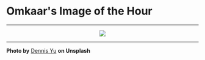 # Omkaar's Image of the Hour

---

<div align="center">

<a href="https://unsplash.com/photos/desert-landscape-at-sunset-with-rock-formations-iDzq4O8Lw3c">
  <img src="https://images.unsplash.com/photo-1744144500818-7ed6060bb383?crop=entropy&cs=tinysrgb&fit=max&fm=jpg&ixid=M3w3NjA2Nzh8MHwxfHJhbmRvbXx8fHx8fHx8fDE3NTMyMTQ0MDB8&ixlib=rb-4.1.0&q=80&w=1080" style="max-width:100%; height:auto;">
</a>



</div>

---

**Photo by** [Dennis Yu](https://unsplash.com/@far_out) **on Unsplash**
